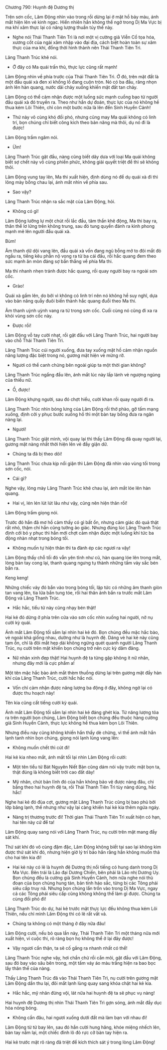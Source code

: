 




Chương 790: Huynh đệ Dương thị


Trên sơn cốc, Lâm Động nhìn vào trong rồi dừng lại ở mặt hồ bảy màu, ánh mắt hiện lên vẻ kinh ngạc. Hiển nhiên hắn không thể ngờ trong Dị Ma Vực bị ma khí xâm thực lại có năng lượng thuần túy thế này.

- Nghe nói Thái Thanh Tiên Trì là nơi một vị cường giả Viễn Cổ tọa hóa, xương cốt của ngài xâm nhập vào đại địa, cách biệt hoàn toàn sự xâm thực của ma khí, đồng thời hình thành nên Thái Thanh Tiên Trì.

Lăng Thanh Trúc khẽ nói.

- Ở đây có Ma quái trấn thủ, thực lực cũng rất mạnh!

Lâm Động nhìn về phía trước của Thái Thanh Tiên Trì. Ở đó, trên mặt đất là một đầu quái xà đen xì khổng lồ đang cuộn tròn. Nó có ba đầu, răng nhọn ánh lên hàn quang, nước dãi chảy xuống khiến mặt đất tan chảy.

Lâm Động có thể cảm nhận được một luồng sức mạnh cuồng bạo từ người đầu quái xà đó truyền ra. Theo như hắn dự đoán, thực lực của nó không hề thua kém Lôi Thiên, chỉ còn một bước nữa là lên đến Sinh Huyền Cảnh!

- Thứ này vô cùng khó đối phó, nhưng cũng may Ma quái không có linh trí, bọn chúng chỉ biết công kích theo bản năng mà thôi, dụ nó đi là được!

Lâm Động trầm ngâm nói.

- Ừm!

Lăng Thanh Trúc gật đầu, nàng cũng biết dây dưa với loại Ma quái không biết sợ chết này vô cùng phiền phức, không giải quyết triệt để thì sẽ không thôi.

Lâm Động vung tay lên, Ma thi xuất hiện, định dùng nó để dụ quái xà đi thì lông mày bỗng chau lại, ánh mắt nhìn về phía sau.

- Sao vậy?

Lăng Thanh Trúc nhận ra sắc mặt của Lâm Động, hỏi.

- Không có gì!

Lâm Động lưỡng lự một chút rồi lắc đầu, tâm thần khẽ động, Ma thi bay ra, thân thể lơ lửng trên không trung, sau đó tung quyền đánh ra kình phong mạnh mẽ lên người đầu quái xà.

Bùm!

Âm thanh dữ dội vang lên, đầu quái xà vốn đang ngủ bỗng mở to đôi mắt đỏ ngầu ra, tiếng kêu phẫn nộ vọng ra từ ba cái đầu, rồi hắc quang đem theo sức mạnh ăn mòn đáng sợ bắn thẳng về phía Ma thi.

Ma thi nhanh nhẹn tránh được hắc quang, rồi quay người bay ra ngoài sơn cốc.

- Grào!

Quái xà gầm lên, do bởi vì không có linh trí nên nó không hề suy nghĩ, dựa vào bản năng quẫy đuôi biến thành hắc quang đuổi theo Ma thi.

Âm thanh uỳnh uỳnh vang ra từ trong sơn cốc. Cuối cùng nó cũng đi xa ra khỏi vùng sơn cốc này.

- Được rồi!

Lâm Động vỗ tay cười nhạt, rồi gật đầu với Lăng Thanh Trúc, hai người bay vào chỗ Thái Thanh Tiên Trì.

Lăng Thanh Trúc cúi người xuống, đưa tay xuống mặt hồ cảm nhận nguồn năng lượng đặc biệt trong nó, gương mặt hiện vẻ mừng rỡ.

- Ngươi có thể canh chừng bên ngoài giúp ta một thời gian không?

Lăng Thanh Trúc ngẩng đầu lên, ánh mắt lúc này lấp lánh vẻ ngượng ngùng của thiếu nữ.

- Ồ, được!

Lâm Động khựng người, sau đó chợt hiểu, cười khan rồi quay người đi ra.

Lăng Thanh Trúc nhìn bóng lưng của Lâm Động rồi thở phào, gỡ tấm mạng xuống, định cởi y phục bước xuống hồ thì một bàn tay bỗng đưa ra ngăn nàng lại.

- Ngươi!

Lăng Thanh Trúc giật mình, vội quay lại thì thấy Lâm Động đã quay người lại, gương mặt nàng nhất thời hiện lên vẻ đầy giận dữ.

- Chúng ta đã bị theo dõi!

Lăng Thanh Trúc chưa kịp nổi giận thì Lâm Động đã nhìn vào vùng tối trong sơn cốc, nói.

- Cái gì?

Nghe vậy, lông mày Lăng Thanh Trúc khẽ chau lại, ánh mắt lóe lên hàn quang.

- Hai vị, lén lén lút lút lâu như vậy, cũng nên hiện thân rồi!

Lâm Động trầm giọng nói.

Trước đó hắn đã mơ hồ cảm thấy có gì bất ổn, nhưng cảm giác đó quả thật rất nhỏ, thậm chí hắn cũng tưởng ảo giác. Nhưng đúng lúc Lăng Thanh Trúc định cởi bỏ y phục thì hắn mới chợt cảm nhận được một luồng khí tức ba động nhàn nhạt trong bóng tối.

- Không muốn tự hiện thân thì ta đành ép các ngươi ra vậy!

Lâm Động thấy chỗ tối đó vẫn yên tĩnh như cũ, hàn quang lóe lên trong mắt, lòng bàn tay cong lại, thanh quang ngưng tụ thành những tấm vảy sắc bén bắn ra.

Keng keng!

Những chiếc vảy đó bắn vào trong bóng tối, lập tức có những âm thanh giòn tan vang lên, tia lửa bắn tung tóe, rồi hai thân ảnh bắn ra trước mắt Lâm Động và Lăng Thanh Trúc.

- Hắc hắc, tiểu tử này cũng nhạy bén thật!

Hai kẻ đó dừng ở phía trên cửa vào sơn cốc nhìn xuống hai người, nở nụ cười kỳ quái.

Ánh mắt Lâm Động tối sầm lại nhìn hai kẻ đó. Bọn chúng đều mặc hắc bào, vẻ ngoài khá giống nhau, dường như là huynh đệ. Dáng vẻ hai kẻ này cũng tạm ổn, chỉ là đôi mắt hẹp dài không ngừng quét quanh người Lăng Thanh Trúc, nụ cười trên mặt khiến bọn chúng trở nên cực kỳ dâm đãng.

- Nữ nhân xinh đẹp thật! Hai huynh đệ ta từng gặp không ít nữ nhân, nhưng đây mới là cực phẩm a!

Một tên mặc hắc bào ánh mắt thèm thuồng dừng lại trên gương mặt đầy hàn khí của Lăng Thanh Trúc, cười hắc hắc nói.

- Vốn chỉ cảm nhận được năng lượng ba động ở đây, không ngờ lại có được thu hoạch này!

Tên kia cũng cất tiếng cười kỳ quái.

Ánh mắt Lâm Động tối sầm lại nhìn hai kẻ đáng ghét kia. Từ năng lượng tỏa ra trên người bọn chúng, Lâm Động biết bọn chúng đều thuộc hàng cường giả Sinh Huyền Cảnh, thực lực không hề thua kém bọn Lôi Thiên.

Nhưng điều này cũng không khiến hắn thấy dè chừng, vì thế ánh mắt hắn lạnh tanh nhìn bọn chúng, giọng nói lạnh lùng vang lên:

- Không muốn chết thì cút đi!

Hai kẻ kia nheo mắt, ánh mắt tối lại nhìn Lâm Động rồi cười:

- Một tên tiểu tử Bát Nguyên Niết Bàn cũng dám nói vậy trước mặt bọn ta, thật đúng là không biết trời cao đất dày!

- Mỹ nhân, chút bản lĩnh đó của hắn không bảo vệ được nàng đâu, chi bằng theo hai huynh đệ ta, rồi Thái Thanh Tiên Trì tùy nàng dùng, hắc hắc!

Nghe hai kẻ đó đùa cợt, gương mặt Lăng Thanh Trúc cũng bị bao phủ bởi lớp băng lạnh, thế nhưng như vậy lại càng khiến hai kẻ kia thêm ngứa ngáy.

- Nàng trị thương trước đi! Thời gian Thái Thanh Tiên Trì xuất hiện có hạn, hai tên này cứ để ta!

Lâm Động quay sang nói với Lăng Thanh Trúc, nụ cười trên mặt mang đầy sát khí.

Thứ sát khí đó vô cùng đậm đặc, Lâm Động không biết tại sao lại không kìm được thứ sát khí đó, nhưng hiện giờ lý trí bảo hắn rằng hắn không muốn thả cho hai tên kia đi!

- Hai kẻ này có lẽ là huynh đệ Dương thị nổi tiếng có hung danh trong Dị Ma Vực. Bên trái là Lão đại Dương Chiến, bên phải là Lão nhị Dương Uy. Bọn chúng đều là cường giả Sinh Huyền Cảnh, hơn nữa nghe nói thủ đoạn của bọn chúng hung tàn, bản tính háo sắc, từng bị các Tông phái siêu cấp truy nã. Nhưng bọn chúng lẩn trốn vào trong Dị Ma Vực, ngay cả các Tông phái siêu cấp cũng không không thể làm gì được. Chúng ta cùng đối phó đi!

Lăng Thanh Trúc do dự, hai kẻ trước mặt thực lực đều không thua kém Lôi Thiên, nếu chỉ mình Lâm Động thì có lẽ rất vất vả.

- Chúng ta không có một tháng ở đây nữa đâu!

Lâm Động cười, nếu bỏ qua lần này, Thái Thanh Tiên Trì một tháng nữa mới xuất hiện, vì cuộc thi, rõ ràng bọn họ không thể ở lại đây được!

- Vậy ngươi cẩn thận, ta sẽ cố gắng ra nhanh nhất có thể!

Lăng Thanh Trúc nghe vậy, hơi chần chừ rồi cắn môi, gật đầu với Lâm Động, sau đó bay vào sâu bên trong, một tấm váy áo màu trắng hiện ra bao bọc lấy thân thể của nàng.

Thấy Lăng Thanh Trúc đã vào Thái Thanh Tiên Trì, nụ cười trên gương mặt Lâm Động dần thu lại, đôi mắt lạnh lùng quay sang khóa chặt hai kẻ kia.

- Hắc hắc, mỹ nhân đừng vội, lát nữa hai huynh đệ ta sẽ phục vụ nàng!

Hai huynh đệ Dương thị nhìn Thái Thanh Tiên Trì gợn sóng, ánh mắt đầy dục hỏa nỏng bỏng.

- Không cần đâu, hai ngươi xuống dưới đất mà làm bạn với nhau đi!

Lâm Động từ từ bay lên, sau đó hắn cười hung hăng, khóe miệng nhếch lên, bàn tay nắm lại, một chiếc đỉnh lô đỏ rực cỡ bàn tay hiện ra.

Hai kẻ trước mặt rõ ràng đã triệt để kích thích sát ý trong lòng Lâm Động!





